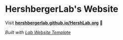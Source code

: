 
# HershbergerLab's Website

Visit **[hershbergerlab.github.io/HershLab.org](https://hershbergerlab.github.io/HershLab.org)** 🚀

_Built with [Lab Website Template](https://greene-lab.gitbook.io/lab-website-template-docs)_


